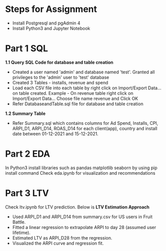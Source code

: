 # Steps for Assignment
- Install Postgresql and pgAdmin 4
- Install Python3 and Jupyter Notebook
# Part 1 SQL
**1.1 Query SQL Code for database and table creation**
- Created a user named 'admin' and database named 'test'. Granted all privileges to the 'admin' user to 'test' database
- Created 3 Tables - installs, revenue and spend
- Load each CSV file into each table by right click on Import/Export Data... on table created. Example - On revenue table right click on Import/Export Data... Choose file name revenue and Click OK 
- Refer DatabaseandTable.sql file for database and table creation

  
**1.2 Summary Table**
  - Refer Summary.sql which contains columns for Ad Spend, Installs, CPI, ARPI_D1, ARPI_D14, ROAS_D14 for each client(app), country and install date between 01-12-2021 and 15-12-2021.

# Part 2 EDA
In Python3 install libraries such as pandas matplotlib seaborn by using pip install command
Check eda.ipynb for visualization and recommendations

# Part 3 LTV
Check ltv.ipynb for LTV prediction. Below is 
**LTV Estimation Approach**
- Used ARPI_D1 and ARPI_D14 from summary.csv for US users in Fruit Battle.
- Fitted a linear regression to extrapolate ARPI to day 28 (assumed user lifetime).
- Estimated LTV as ARPI_D28 from the regression.
- Visualized the ARPI curve and regression fit.
